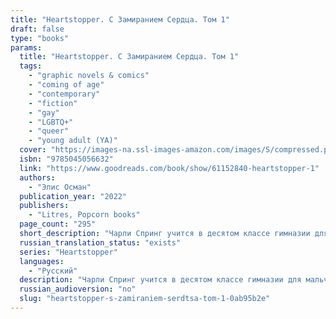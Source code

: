 ```yaml
---
title: "Heartstopper. С Замиранием Сердца. Том 1"
draft: false
type: "books"
params:
  title: "Heartstopper. С Замиранием Сердца. Том 1"
  tags:
    - "graphic novels & comics"
    - "coming of age"
    - "contemporary"
    - "fiction"
    - "gay"
    - "LGBTQ+"
    - "queer"
    - "young adult (YA)"
  cover: "https://images-na.ssl-images-amazon.com/images/S/compressed.photo.goodreads.com/books/1653312503i/61152840.jpg"
  isbn: "9785045056632"
  link: "https://www.goodreads.com/book/show/61152840-heartstopper-1"
  authors:
    - "Элис Осман"
  publication_year: "2022"
  publishers:
    - "Litres, Popcorn books"
  page_count: "295"
  short_description: "Чарли Спринг учится в десятом классе гимназии для мальчиков «Трухэм». Прошлый год был для него не слишком удачным, но, по крайней мере, над ним больше не издеваются."
  russian_translation_status: "exists"
  series: "Heartstopper"
  languages:
    - "Русский"
  description: "Чарли Спринг учится в десятом классе гимназии для мальчиков «Трухэм». Прошлый год был для него не слишком удачным, но, по крайней мере, над ним больше не издеваются. Ник Нельсон учится в одиннадцатом классе и состоит в школьной команде по регби. Он немного слышал о Чарли — парне, который открылся в прошлом году и над которым издевались за это несколько месяцев, — но прежде никогда с ним не общался. Они становятся друзьями, и вскоре Чарли по уши влюбляется в Ника, хотя и знает, что шансов у него нет…"
  russian_audioversion: "no"
  slug: "heartstopper-s-zamiraniem-serdtsa-tom-1-0ab95b2e"
---
```

